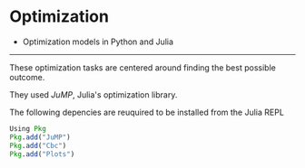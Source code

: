 # Optimization
- Optimization models in Python and Julia
<hr>

These optimization tasks are centered around finding the best possible outcome.

They used *JuMP*, Julia's optimization library.


The following depencies are reuquired to be installed from the Julia REPL

```julia
Using Pkg
Pkg.add("JuMP")
Pkg.add("Cbc")
Pkg.add("Plots")
```

